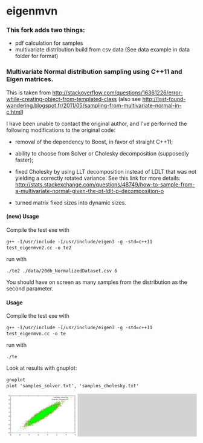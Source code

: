 eigenmvn
========

### This fork adds two things:
* pdf calculation for samples
* multivariate distribution build from csv data (See data example in data folder for format)                                                                               



### Multivariate Normal distribution sampling using C++11 and Eigen matrices.                                                                                   
This is taken from http://stackoverflow.com/questions/16361226/error-while-creating-object-from-templated-class           (also see http://lost-found-wandering.blogspot.fr/2011/05/sampling-from-multivariate-normal-in-c.html)                                                      

I have been unable to contact the original author, and I've performed the following modifications to the original code:                                                                                                           
 * removal of the dependency to Boost, in favor of straight C++11;                                                                                           
 * ability to choose from Solver or Cholesky decomposition (supposedly faster);                                                                              
 * fixed Cholesky by using LLT decomposition instead of LDLT that was not yielding a correctly rotated variance. See this link for more details: http://stats.stackexchange.com/questions/48749/how-to-sample-from-a-multivariate-normal-given-the-pt-ldlt-p-decomposition-o

 * turned matrix fixed sizes into dynamic sizes.
 
#### (new) Usage
Compile the test exe with
```
g++ -I/usr/include -I/usr/include/eigen3 -g -std=c++11 test_eigenmvn2.cc -o te2
```
run with 
```
./te2 ./data/20db_NormalizedDataset.csv 6
```
You should  have on screen as many samples from the distribution as the second parameter.

#### Usage
Compile the test exe with
```
g++ -I/usr/include -I/usr/include/eigen3 -g -std=c++11 test_eigenmvn.cc -o te
```
run with 
```
./te
```
Look at results with gnuplot:
```
gnuplot
plot 'samples_solver.txt', 'samples_cholesky.txt'
```

![alt text](/te.png "title")
